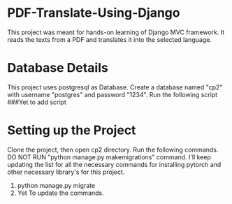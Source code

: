 # PDF-Translate-Using-Django
This project was meant for hands-on learning of Django MVC framework. It reads the texts from a PDF and translates it into the selected language.

# Database Details
This project uses postgresql as Database. Create a database named "cp2" with username "postgres" and password "1234". Run the following script 
###Yet to add script

# Setting up the Project
Clone the project, then open cp2 directory. Run the following commands. DO NOT RUN "python manage.py makemigrations" command. I'll keep updating the list for all the necessary commands for installing pytorch and other necessary library's for this project.
1. python manage.py migrate
2. Yet To update the commands.
